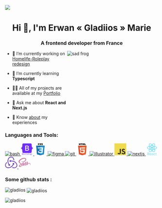 <img src="https://media.istockphoto.com/id/1167600197/vector/front-end-development-web-banner-concept.jpg?s=170667a&w=0&k=20&c=eNl3Wt4rDh1KPUIP5AX4TkmaEk1K_9CMxDjlu5kR2mE=" width="1100"/> 
<h1 align="center">Hi 👋, I'm Erwan « Gladiios » Marie </h1>
<h3 align="center">A frontend developer from France</h3>
<img align="right" src="https://i1.sndcdn.com/artworks-000329925816-3yu1fd-t500x500.jpg" border-radius="20px" alt="sad frog" height="300" width="300"/>

- 🔭 I’m currently working on [Homelife-Roleplay redesign](https://www.homelife-roleplay.fr/)

- 🌱 I’m currently learning **Typescript**

- 👨‍💻 All of my projects are available at my [Portfolio](https://www.erwan-marie.dev/fr/Project)

- 💬 Ask me about **React and Next.js**

- 📄 Know [about](https://www.erwan-marie.dev/fr/About) my experiences

<h3 align="left">Languages and Tools:</h3>
<p align="left"> <a href="https://www.gnu.org/software/bash/" target="_blank" rel="noreferrer"> <img src="https://www.vectorlogo.zone/logos/gnu_bash/gnu_bash-icon.svg" alt="bash" width="40" height="40"/> </a> <a href="https://getbootstrap.com" target="_blank" rel="noreferrer"> <img src="https://raw.githubusercontent.com/devicons/devicon/master/icons/bootstrap/bootstrap-plain-wordmark.svg" alt="bootstrap" width="40" height="40"/> </a> <a href="https://www.w3schools.com/css/" target="_blank" rel="noreferrer"> <img src="https://raw.githubusercontent.com/devicons/devicon/master/icons/css3/css3-original-wordmark.svg" alt="css3" width="40" height="40"/> </a> <a href="https://www.figma.com/" target="_blank" rel="noreferrer"> <img src="https://www.vectorlogo.zone/logos/figma/figma-icon.svg" alt="figma" width="40" height="40"/> </a> <a href="https://git-scm.com/" target="_blank" rel="noreferrer"> <img src="https://www.vectorlogo.zone/logos/git-scm/git-scm-icon.svg" alt="git" width="40" height="40"/> </a> <a href="https://www.w3.org/html/" target="_blank" rel="noreferrer"> <img src="https://raw.githubusercontent.com/devicons/devicon/master/icons/html5/html5-original-wordmark.svg" alt="html5" width="40" height="40"/> </a> <a href="https://www.adobe.com/in/products/illustrator.html" target="_blank" rel="noreferrer"> <img src="https://www.vectorlogo.zone/logos/adobe_illustrator/adobe_illustrator-icon.svg" alt="illustrator" width="40" height="40"/> </a> <a href="https://developer.mozilla.org/en-US/docs/Web/JavaScript" target="_blank" rel="noreferrer"> <img src="https://raw.githubusercontent.com/devicons/devicon/master/icons/javascript/javascript-original.svg" alt="javascript" width="40" height="40"/> </a> <a href="https://nextjs.org/" target="_blank" rel="noreferrer"> <img src="https://cdn.worldvectorlogo.com/logos/nextjs-2.svg" alt="nextjs" width="40" height="40"/> </a> <a href="https://reactjs.org/" target="_blank" rel="noreferrer"> <img src="https://raw.githubusercontent.com/devicons/devicon/master/icons/react/react-original-wordmark.svg" alt="react" width="40" height="40"/> </a> <a href="https://redux.js.org" target="_blank" rel="noreferrer"> <img src="https://raw.githubusercontent.com/devicons/devicon/master/icons/redux/redux-original.svg" alt="redux" width="40" height="40"/> </a> <a href="https://sass-lang.com" target="_blank" rel="noreferrer"> <img src="https://raw.githubusercontent.com/devicons/devicon/master/icons/sass/sass-original.svg" alt="sass" width="40" height="40"/> </a> </p>
<h3>Some github stats :</h3>
<p><img align="left" src="https://github-readme-stats.vercel.app/api/top-langs?username=Gladiios&show_icons=true&locale=en&layout=compact&theme=tokyonight" alt="gladiios" /></p>
<p>&nbsp;<img align="center" src="https://github-readme-stats.vercel.app/api?username=Gladiios&show_icons=true&locale=en&theme=tokyonight" alt="gladiios" /></p>
<p><img align="center" src="https://github-readme-streak-stats.herokuapp.com/?user=Gladiios&&theme=tokyonight" alt="gladiios" /></p>
